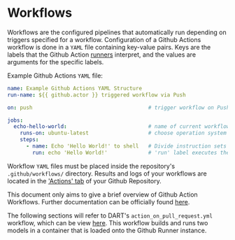 # Workflows

Workflows are the configured pipelines that automatically run depending on triggers specified for a workflow. Configuration of a Github Actions workflow is done in a `YAML` file containing key-value pairs. Keys are the labels that the Github Action [runners](workflow-runners.md) interpret, and the values are arguments for the specific labels.

Example Github Actions `YAML` file:

```yaml
name: Example Github Actions YAML Structure
run-name: ${{ github.actor }} triggered workflow via Push

on: push                                     # trigger workflow on Push to repo

jobs:
  echo-hello-world:                          # name of current workflow job
    runs-on: ubuntu-latest                   # choose operation system for workflow to run on
    steps:
      - name: Echo 'Hello World!' to shell   # Divide instruction sets by categories or 'names'
        run: echo 'Hello World!'             # 'run' label executes the paired value in the runner shell
```

Workflow `YAML` files must be placed inside the repository's `.github/workflows/` directory.
Results and logs of your workflows are located in the ['Actions' tab](https://github.com/NCAR/DART/actions) of your Github Repository.

This document only aims to give a brief overview of Github Action Workflows. Further documentation can be officially found [here](https://docs.github.com/en/actions/using-workflows/about-workflows).

The following sections will refer to DART's `action_on_pull_request.yml` workflow, which can be view [here](https://github.com/NCAR/DART/tree/main/.github/workflows). This workflow builds and runs two models in a container that is loaded onto the Github Runner instance.






